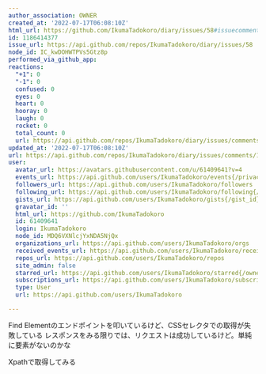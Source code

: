 ```yaml
---
author_association: OWNER
created_at: '2022-07-17T06:08:10Z'
html_url: https://github.com/IkumaTadokoro/diary/issues/58#issuecomment-1186414377
id: 1186414377
issue_url: https://api.github.com/repos/IkumaTadokoro/diary/issues/58
node_id: IC_kwDOHWTPVs5Gtz8p
performed_via_github_app: 
reactions:
  "+1": 0
  "-1": 0
  confused: 0
  eyes: 0
  heart: 0
  hooray: 0
  laugh: 0
  rocket: 0
  total_count: 0
  url: https://api.github.com/repos/IkumaTadokoro/diary/issues/comments/1186414377/reactions
updated_at: '2022-07-17T06:08:10Z'
url: https://api.github.com/repos/IkumaTadokoro/diary/issues/comments/1186414377
user:
  avatar_url: https://avatars.githubusercontent.com/u/61409641?v=4
  events_url: https://api.github.com/users/IkumaTadokoro/events{/privacy}
  followers_url: https://api.github.com/users/IkumaTadokoro/followers
  following_url: https://api.github.com/users/IkumaTadokoro/following{/other_user}
  gists_url: https://api.github.com/users/IkumaTadokoro/gists{/gist_id}
  gravatar_id: ''
  html_url: https://github.com/IkumaTadokoro
  id: 61409641
  login: IkumaTadokoro
  node_id: MDQ6VXNlcjYxNDA5NjQx
  organizations_url: https://api.github.com/users/IkumaTadokoro/orgs
  received_events_url: https://api.github.com/users/IkumaTadokoro/received_events
  repos_url: https://api.github.com/users/IkumaTadokoro/repos
  site_admin: false
  starred_url: https://api.github.com/users/IkumaTadokoro/starred{/owner}{/repo}
  subscriptions_url: https://api.github.com/users/IkumaTadokoro/subscriptions
  type: User
  url: https://api.github.com/users/IkumaTadokoro

---
```

Find Elementのエンドポイントを叩いているけど、CSSセレクタでの取得が失敗している
レスポンスをみる限りでは、リクエストは成功しているけど。単純に要素がないのかな

Xpathで取得してみる
